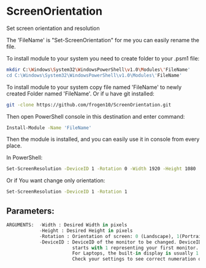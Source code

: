# ScreenOrientation
Set screen orientation and resolution

The 'FileName' is "Set-ScreenOrientation" for me you can easily rename the file. 

To install module to your system you need to create folder to your .psm1 file:
```bash
mkdir C:\Windows\System32\WindowsPowerShell\v1.0\Modules\'FileName'
cd C:\Windows\System32\WindowsPowerShell\v1.0\Modules\'FileName'
```
To install module to your system copy file named 'FileName' to newly created Folder named 'FileName'.
Or if u have git installed:
```bash
git -clone https://github.com/frogen10/ScreenOrientation.git
```

Then open PowerShell console in this destination and enter command:
```bash
Install-Module -Name 'FileName'
```

Then the module is installed, and you can easily use it in console from every place.

In PowerShell:
```bash
Set-ScreenResolution -DeviceID 1 -Rotation 0 -Width 1920 -Height 1080
```


Or if You want change only orientation: 
```bash
Set-ScreenResolution -DeviceID 1 -Rotation 1
```
## Parameters:
```python
ARGUMENTS:  -Width : Desired Width in pixels 
            -Height : Desired Height in pixels
            -Rotation : Orientation of screen: 0 (Landscape), 1(Portrait), 2(Reverse-landscape), 3(Reverse-portrait)
            -DeviceID : DeviceID of the monitor to be changed. DeviceID
                        starts with 1 representing your first monitor.  
                        For Laptops, the built-in display is usually 1.
                        Check your settings to see correct numeration of monitors.
```
